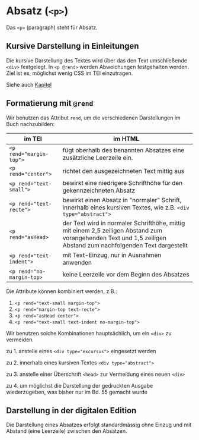# Absatz (`<p>`)

Das `<p>` (paragraph) steht für Absatz. 

## Kursive Darstellung in Einleitungen
Die kursive Darstellung des Textes wird über das den Text umschließende `<div>` festgelegt. In `<p @rend>` werden Abweichungen festgehalten werden. Ziel ist es, möglichst wenig CSS im TEI einzutragen.

Siehe auch [Kapitel](/textstrutur/gliederung) 

## Formatierung mit `@rend`
Wir benutzen das Attribut `rend`, um die verschiedenen Darstellungen im Buch nachzubilden:

| im TEI | im HTML |
| ------ | ------ |
| `<p rend="margin-top">`| fügt oberhalb des benannten Absatzes eine zusätzliche Leerzeile ein.|
| `<p rend="center">`| richtet den ausgezeichneten Text mittig aus      |
|`<p rend="text-small">`| bewirkt eine niedrigere Schrifthöhe für den gekennzeichneten Absatz|
|`<p rend="text-recte">`|bewirkt einen Absatz in "normaler" Schrift, innerhalb eines kursiven Textes, wie z.B. `<div type="abstract">`|
|`<p rend="asHead>`|der Text wird in normaler Schrifthöhe, mittig mit einem 2,5 zeiligen Abstand zum vorangehenden Text und 1,5 zeiligen Abstand zum nachfolgenden Text dargestellt|
|`<p rend="text-indent">`|mit Text-Einzug, nur in Ausnahmen anwenden|
|`<p rend="no-margin-top>`|keine Leerzeile vor dem Beginn des Absatzes|
 
Die Attribute können kombiniert werden, z.B.: 

1. `<p rend="text-small margin-top">`  
2. `<p rend="margin-top text-recte">`  
3. `<p rend="asHead center">`  
4. `<p rend="text-small text-indent no-margin-top">`  

Wir benutzen solche Kombinationen hauptsächlich, um ein `<div>` zu vermeiden.

zu 1. anstelle eines `<div type="excursus">` eingesetzt werden

zu 2. innerhalb eines kursiven Textes `<div type="abstract">`

zu 3. anstelle einer Überschrift `<head>` zur Vermeidung eines neuen `<div>`

zu 4. um möglichst die Darstellung der gedruckten Ausgabe wiederzugeben, was bisher nur im Bd. 55 gemacht wurde


## Darstellung in der digitalen Edition

Die Darstellung eines Absatzes erfolgt standardmässig ohne Einzug und mit Abstand (eine Leerzeile) zwischen den Absätzen. 
